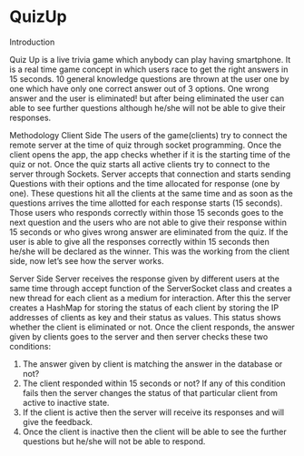 # QuizUp

Introduction

Quiz Up is a live trivia game which anybody can play having smartphone. It is a real time game concept in which users race to get the right answers in 15 seconds. 10 general knowledge questions are thrown at the user one by one which have only one correct answer out of 3 options. One wrong answer and the user is eliminated! but after being eliminated the user can able to see further questions although he/she will not be able to give their responses.

Methodology
Client Side
The users of the game(clients) try to connect the remote server at the time of quiz through socket programming. Once the client opens the app, the app checks whether if it is the starting time of the quiz or not. Once the quiz starts all active clients try to connect to the server through Sockets. Server accepts that connection and starts sending Questions with their options and the time allocated for response (one by one). These questions hit all the clients at the same time and as soon as the questions arrives the time allotted for each response starts (15 seconds). Those users who responds correctly within those 15 seconds goes to the next question and the users who are not able to give their response within 15 seconds or who gives wrong answer are eliminated from the quiz. If the user is able to give all the responses correctly within 15 seconds then he/she will be declared as the winner. This was the working from the client side, now let’s see how the server works.

Server Side
Server receives the response given by different users at the same time through accept function of the ServerSocket class and creates a new thread for each client as a medium for interaction. After this the server creates a HashMap for storing the status of each client by storing the IP addresses of clients as key and their status as values. This status shows whether the client is eliminated or not. Once the client responds, the answer given by clients goes to the server and then server checks these two conditions: 
1. The answer given by client is matching the answer in the database or not?
2. The client responded within 15 seconds or not?
If any of this condition fails then the server changes the status of that particular client from active to inactive state.
1. If the client is active then the server will receive its responses and will give the feedback.
2. Once the client is inactive then the client will be able to see the further questions but he/she will not be able to respond.
